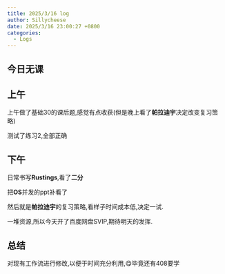 ```yaml
---
title: 2025/3/16 log
author: Sillycheese
date: 2025/3/16 23:00:27 +0800
categories:
  - Logs
---
```

## 今日无课

## 上午

上午做了基础30的课后题,感觉有点收获(但是晚上看了**帕拉迪宇**决定改变复习策略)

测试了练习2,全部正确

## 下午

日常书写**Rustings**,看了**二分**

把**OS**并发的ppt补看了

然后就是**帕拉迪宇**的复习策略,看样子时间成本低,决定一试.

一堆资源,所以今天开了百度网盘SVIP,期待明天的发挥.

## 总结

对现有工作流进行修改,以便于时间充分利用,😋毕竟还有408要学